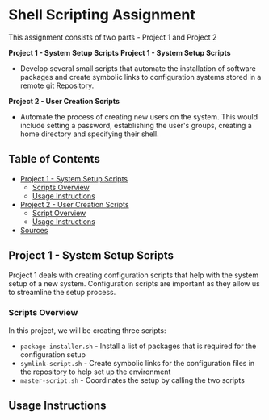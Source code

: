 # Shell Scripting Assignment
 
This assignment consists of two parts - Project 1 and Project 2

**Project 1 - System Setup Scripts**
**Project 1 - System Setup Scripts**
- Develop several small scripts that automate the installation of software packages and create symbolic links to configuration systems stored in a remote git Repository.

**Project 2 - User Creation Scripts**
- Automate the process of creating new users on the system. This would include setting a password, establishing the user's groups, creating a home directory and specifying their shell.

## Table of Contents

- [Project 1 - System Setup Scripts](#project-1)
    - [Scripts Overview](#script-overview)
    - [Usage Instructions](#usage-instructions)
- [Project 2 - User Creation Scripts](#project-2)
    - [Script Overview](#script-ov)
    - [Usage Instructions](#usage-intructions)
- [Sources](#sources)

## Project 1 - System Setup Scripts
Project 1 deals with creating configuration scripts that help with the system setup of a new system. Configuration scripts are important as they allow us to streamline the setup process. 

### Scripts Overview
In this project, we will be creating three scripts:
- `package-installer.sh` - Install a list of packages that is required for the configuration setup
- `symlink-script.sh` - Create symbolic links for the configuration files in the repository to help set up the environment
- `master-script.sh` - Coordinates the setup by calling the two scripts

## Usage Instructions
